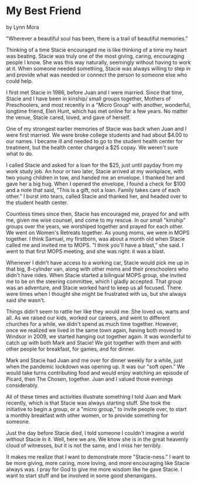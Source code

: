 # My Best Friend

by Lynn Mora

"Wherever a beautiful soul has been, there is a trail of beautiful memories.”

Thinking of a time Stacie encouraged me is like thinking of a time my heart was beating. Stacie was truly one
of the most giving, caring, encouraging people I know. She was this way naturally, seemingly without having
to work at it. When someone needed something, Stacie was always willing to step in and provide what was
needed or connect the person to someone else who could help. 

I first met Stacie in 1986, before Juan and I were
married. Since that time, Stacie and I have been in kinship/ small groups together, Mothers of Preschoolers,
and most recently in a "Micro Group” with another, wonderful, longtime friend, Elen Hunt, which has met
online for a few years. No matter the venue, Stacie cared, loved, and gave of herself.

One of my strongest earlier memories of Stacie was back when Juan and I were first married. We were broke
college students and had about $4.00 to our names. I became ill and needed to go to the student health center
for treatment, but the health center charged a $25 copay. We weren't sure what to do. 

I called Stacie and asked
for a loan for the $25, just until payday from my work study job. An hour or two later, Stacie arrived at my
workplace, with two young children in tow, and handed me an envelope. I thanked her and gave her a big hug.
When I opened the envelope, I found a check for $100 and a note that said, "This is a gift, not a loan. Family
takes care of each other.” I burst into tears, called Stacie and thanked her, and headed over to the student
health center.

Countless times since then, Stacie has encouraged me, prayed for and with me, given me wise counsel, and
come to my rescue. In our small "kinship” groups over the years, we worshiped together and prayed for each
other. We went on Women's Retreats together. As young moms, we were in MOPS together. I think Samuel, my
firstborn, was about a month old when Stacie called me and invited me to MOPS. "I think you'll have a blast,”
she said. I went to that first MOPS meeting, and she was right: it was a blast. 

Whenever I didn't have access to a
working car, Stacie would pick me up in that big, 8-cylinder van, along with other moms and their
preschoolers who didn't have rides. When Stacie started a bilingual MOPS group, she invited me to be on the
steering committee, which I gladly accepted. That group was an adventure, and Stacie worked hard to keep us
all focused. There were times when I thought she might be frustrated with us, but she always said she wasn't.

Things didn't seem to rattle her like they would me. She loved us, warts and all.
As we raised our kids, worked our careers, and went to different churches for a while, we didn't spend as much
time together. However, once we realized we lived in the same town again, having both moved to Windsor in
2009, we started hanging out together again. It was wonderful to catch up with both Mark and Stacie! We got
together with them and with other people for breakfast, for games, and for dinner. 

Mark and Stacie had Juan
and me over for dinner weekly for a while, just when the pandemic lockdown was opening up. It was our "soft
open.” We would take turns contributing food and would enjoy watching an episode of Picard, then The
Chosen, together. Juan and I valued those evenings considerably. 

All of these times and activities illustrate
something I told Juan and Mark recently, which is that Stacie was always starting stuff. She took the initiative
to begin a group, or a "micro group,” to invite people over, to start a monthly breakfast with other women, or
to provide something for someone. 

Just the day before Stacie died, I told someone I couldn't imagine a world
without Stacie in it. Well, here we are. We know she is in the great heavenly cloud of witnesses, but it is not the
same, and I miss her terribly. 

It makes me realize that I want to demonstrate more "Stacie-ness.” I want to be
more giving, more caring, more loving, and more encouraging like Stacie always was. I pray for God to give
me more wisdom like he gave Stacie. I want to start stuff and be involved in some good shenanigans.